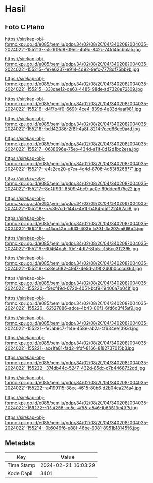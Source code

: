 # Hasil

## Foto C Plano

https://sirekap-obj-formc.kpu.go.id/e085/pemilu/pdpr/34/02/08/20/04/3402082004035-20240221-155213--552919d8-09eb-4b9d-842c-74fd45cbbfa5.jpg

https://sirekap-obj-formc.kpu.go.id/e085/pemilu/pdpr/34/02/08/20/04/3402082004035-20240221-155215--fe9e6237-e914-4d92-9efc-7778df75bb9b.jpg

https://sirekap-obj-formc.kpu.go.id/e085/pemilu/pdpr/34/02/08/20/04/3402082004035-20240221-155215--333dae12-de63-4485-98de-ad7328e72609.jpg

https://sirekap-obj-formc.kpu.go.id/e085/pemilu/pdpr/34/02/08/20/04/3402082004035-20240221-155216--d4f7b4f0-6690-4ce4-839d-4e33d4aaf081.jpg

https://sirekap-obj-formc.kpu.go.id/e085/pemilu/pdpr/34/02/08/20/04/3402082004035-20240221-155216--bdd42086-2f81-4a8f-8214-7ccd66ec9add.jpg

https://sirekap-obj-formc.kpu.go.id/e085/pemilu/pdpr/34/02/08/20/04/3402082004035-20240221-155217--0638696e-75eb-434d-a11f-0d12d1bc2eaa.jpg

https://sirekap-obj-formc.kpu.go.id/e085/pemilu/pdpr/34/02/08/20/04/3402082004035-20240221-155217--e4e2ce20-e7ea-4c4d-8706-4d53f8268771.jpg

https://sirekap-obj-formc.kpu.go.id/e085/pemilu/pdpr/34/02/08/20/04/3402082004035-20240221-155217--8e4ff93f-6509-4bc9-ac0e-69dded675c22.jpg

https://sirekap-obj-formc.kpu.go.id/e085/pemilu/pdpr/34/02/08/20/04/3402082004035-20240221-155218--57c397cd-1444-4e1f-b484-d5f122462ab8.jpg

https://sirekap-obj-formc.kpu.go.id/e085/pemilu/pdpr/34/02/08/20/04/3402082004035-20240221-155218--c43ab42b-e533-493b-b794-3a297ea566e2.jpg

https://sirekap-obj-formc.kpu.go.id/e085/pemilu/pdpr/34/02/08/20/04/3402082004035-20240221-155219--60464da5-f0e1-4df7-8fb5-c156cc312395.jpg

https://sirekap-obj-formc.kpu.go.id/e085/pemilu/pdpr/34/02/08/20/04/3402082004035-20240221-155219--b33ec682-4947-4e5d-af9f-240b0cccd863.jpg

https://sirekap-obj-formc.kpu.go.id/e085/pemilu/pdpr/34/02/08/20/04/3402082004035-20240221-155220--f9ecf49d-072d-4051-bcf9-19406a7b041f.jpg

https://sirekap-obj-formc.kpu.go.id/e085/pemilu/pdpr/34/02/08/20/04/3402082004035-20240221-155220--62527886-adde-4b43-80f3-6fd6d3f45af9.jpg

https://sirekap-obj-formc.kpu.go.id/e085/pemilu/pdpr/34/02/08/20/04/3402082004035-20240221-155221--fe2ab9c7-f14e-458e-ab2a-4f634ee1393d.jpg

https://sirekap-obj-formc.kpu.go.id/e085/pemilu/pdpr/34/02/08/20/04/3402082004035-20240221-155221--ace1fa81-fad2-4fdf-8166-8182737015b3.jpg

https://sirekap-obj-formc.kpu.go.id/e085/pemilu/pdpr/34/02/08/20/04/3402082004035-20240221-155222--374db44c-5247-432d-85dc-c7b4468722dd.jpg

https://sirekap-obj-formc.kpu.go.id/e085/pemilu/pdpr/34/02/08/20/04/3402082004035-20240221-155222--a4199115-38ee-4615-80b6-d2b04ca276a4.jpg

https://sirekap-obj-formc.kpu.go.id/e085/pemilu/pdpr/34/02/08/20/04/3402082004035-20240221-155222--ff5af258-cc8c-4f98-a846-1b83513e43f8.jpg

https://sirekap-obj-formc.kpu.go.id/e085/pemilu/pdpr/34/02/08/20/04/3402082004035-20240221-155214--0b5046f6-e881-46be-9081-8951b1814556.jpg


## Metadata

| Key        | Value               |
| ---------- | ------------------- |
| Time Stamp | 2024-02-21 16:03:29 |
| Kode Dapil | 3401                |



